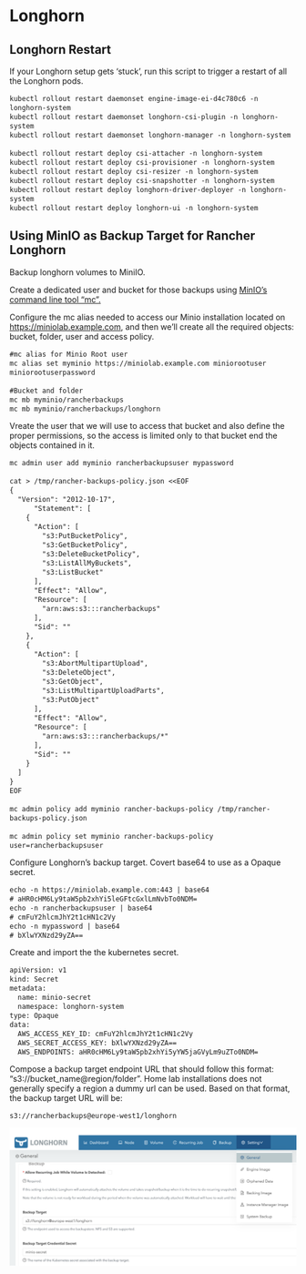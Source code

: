 # Longhorn
## Longhorn Restart
If your Longhorn setup gets ‘stuck’, run this script to trigger a restart of all the Longhorn pods.
```
kubectl rollout restart daemonset engine-image-ei-d4c780c6 -n longhorn-system
kubectl rollout restart daemonset longhorn-csi-plugin -n longhorn-system
kubectl rollout restart daemonset longhorn-manager -n longhorn-system

kubectl rollout restart deploy csi-attacher -n longhorn-system
kubectl rollout restart deploy csi-provisioner -n longhorn-system
kubectl rollout restart deploy csi-resizer -n longhorn-system
kubectl rollout restart deploy csi-snapshotter -n longhorn-system
kubectl rollout restart deploy longhorn-driver-deployer -n longhorn-system
kubectl rollout restart deploy longhorn-ui -n longhorn-system
```
## Using MinIO as Backup Target for Rancher Longhorn
Backup longhorn volumes to MiniIO.

Create a dedicated user and bucket for those backups using [MinIO’s command line tool “mc”.](https://github.com/minio/mc)

Configure the mc alias needed to access our Minio installation located on https://miniolab.example.com, and then we’ll create all the required objects: bucket, folder, user and access policy.
```
#mc alias for Minio Root user
mc alias set myminio https://miniolab.example.com miniorootuser miniorootuserpassword

#Bucket and folder
mc mb myminio/rancherbackups
mc mb myminio/rancherbackups/longhorn
```

Vreate the user that we will use to access that bucket and also define the proper permissions, so the access is limited only to that bucket end the objects contained in it.

```
mc admin user add myminio rancherbackupsuser mypassword

cat > /tmp/rancher-backups-policy.json <<EOF
{
  "Version": "2012-10-17",
      "Statement": [
    {
      "Action": [
        "s3:PutBucketPolicy",
        "s3:GetBucketPolicy",
        "s3:DeleteBucketPolicy",
        "s3:ListAllMyBuckets",
        "s3:ListBucket"
      ],
      "Effect": "Allow",
      "Resource": [
        "arn:aws:s3:::rancherbackups"
      ],
      "Sid": ""
    },
    {
      "Action": [
        "s3:AbortMultipartUpload",
        "s3:DeleteObject",
        "s3:GetObject",
        "s3:ListMultipartUploadParts",
        "s3:PutObject"
      ],
      "Effect": "Allow",
      "Resource": [
        "arn:aws:s3:::rancherbackups/*"
      ],
      "Sid": ""
    }
  ]
}
EOF

mc admin policy add myminio rancher-backups-policy /tmp/rancher-backups-policy.json

mc admin policy set myminio rancher-backups-policy user=rancherbackupsuser
```

Configure Longhorn’s backup target. Covert base64 to use as a Opaque secret.
```
echo -n https://miniolab.example.com:443 | base64
# aHR0cHM6Ly9taW5pb2xhYi5leGFtcGxlLmNvbTo0NDM=
echo -n rancherbackupsuser | base64
# cmFuY2hlcmJhY2t1cHN1c2Vy
echo -n mypassword | base64
# bXlwYXNzd29yZA==
```

Create and import the the kubernetes secret.
```
apiVersion: v1
kind: Secret
metadata:
  name: minio-secret
  namespace: longhorn-system
type: Opaque
data:
  AWS_ACCESS_KEY_ID: cmFuY2hlcmJhY2t1cHN1c2Vy
  AWS_SECRET_ACCESS_KEY: bXlwYXNzd29yZA==
  AWS_ENDPOINTS: aHR0cHM6Ly9taW5pb2xhYi5yYW5jaGVyLm9uZTo0NDM=
```

Compose a backup target endpoint URL that should follow this format: “s3://bucket_name@region/folder”. Home lab installations does not generally specify a region a dummy url can be used. Based on that format, the backup target URL will be:
```
s3://rancherbackups@europe-west1/longhorn
```
![Longhorn backup target](https://raw.githubusercontent.com/egeback/egeback.github.io/master/assets/images/longhorn-backup-target.png)
